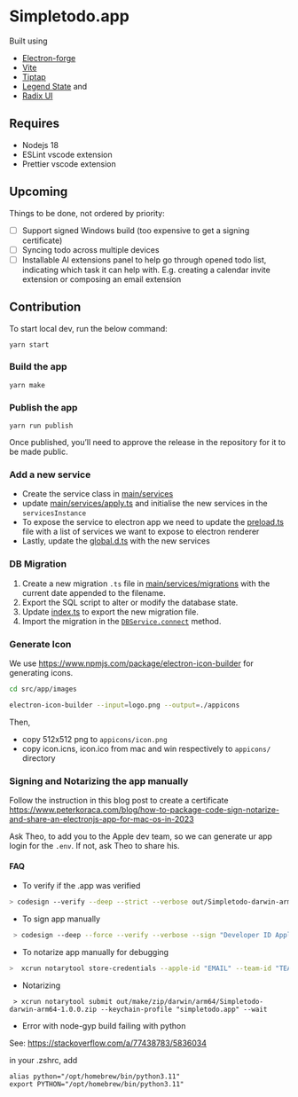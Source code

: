# Simpletodo.app

Built using

- [Electron-forge](https://www.electronforge.io/)
- [Vite](https://vitejs.dev/)
- [Tiptap](https://tiptap.dev/)
- [Legend State](https://legendapp.com/open-source/state/v3/) and
- [Radix UI](https://www.radix-ui.com/)

## Requires

- Nodejs 18
- ESLint vscode extension
- Prettier vscode extension

## Upcoming

Things to be done, not ordered by priority:

- [ ] Support signed Windows build (too expensive to get a signing certificate)
- [ ] Syncing todo across multiple devices
- [ ] Installable AI extensions panel to help go through opened todo list, indicating which task it can help with. E.g. creating a calendar invite extension or composing an email extension

## Contribution

To start local dev, run the below command:

```
yarn start
```

### Build the app

```
yarn make
```

### Publish the app

```
yarn run publish
```

Once published, you’ll need to approve the release in the repository for it to be made public.

### Add a new service

- Create the service class in [main/services](/src/main/services/)
- update [main/services/apply.ts](/src/main/services/apply.ts) and initialise the new services in the `servicesInstance`
- To expose the service to electron app we need to update the [preload.ts](./src/preload.ts) file with a list of services we want to expose to electron renderer
- Lastly, update the [global.d.ts](/global.d.ts) with the new services

### DB Migration

1. Create a new migration `.ts` file in [main/services/migrations](/src/main/services/migrations/) with the current date appended to the filename.
2. Export the SQL script to alter or modify the database state.
3. Update [index.ts](/src/main/services/migrations/index.ts) to export the new migration file.
4. Import the migration in the [`DBService.connect`](/src/main/services/DB.ts) method.

### Generate Icon

We use https://www.npmjs.com/package/electron-icon-builder for generating icons.

```sh
cd src/app/images

electron-icon-builder --input=logo.png --output=./appicons
```

Then,

- copy 512x512 png to `appicons/icon.png`
- copy icon.icns, icon.ico from mac and win respectively to `appicons/` directory

### Signing and Notarizing the app manually

Follow the instruction in this blog post to create a certificate
https://www.peterkoraca.com/blog/how-to-package-code-sign-notarize-and-share-an-electronjs-app-for-mac-os-in-2023

Ask Theo, to add you to the Apple dev team, so we can generate ur app login for the `.env`. If not, ask Theo to share his.

#### FAQ

- To verify if the .app was verified

```sh
> codesign --verify --deep --strict --verbose out/Simpletodo-darwin-arm64/Simpletodo.app
```

- To sign app manually

```sh
 > codesign --deep --force --verify --verbose --sign "Developer ID Application: Firstname Lastname (ID)" out/Simpletodo-darwin-arm64/Simpletodo.app
```

- To notarize app manually for debugging

```sh
>  xcrun notarytool store-credentials --apple-id "EMAIL" --team-id "TEAM-ID" --password PASSWORD
```

- Notarizing

```
 > xcrun notarytool submit out/make/zip/darwin/arm64/Simpletodo-darwin-arm64-1.0.0.zip --keychain-profile "simpletodo.app" --wait
```

- Error with node-gyp build failing with python

See: https://stackoverflow.com/a/77438783/5836034

in your .zshrc, add

```vim
alias python="/opt/homebrew/bin/python3.11"
export PYTHON="/opt/homebrew/bin/python3.11"
```
